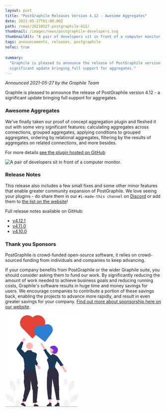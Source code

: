 ```yaml
---
layout: post
title: "PostGraphile Releases Version 4.12 - Awesome Aggregates"
date: 2021-05-27T01:00:00Z
path: /news/20210527-postgraphile-412/
thumbnail: /images/news/postgraphile-developers.svg
thumbnailAlt: "A pair of developers sit in front of a computer monitor."
tags: announcements, releases, postgraphile
noToc: true

summary:
  "Graphile is pleased to announce the release of PostGraphile version 4.12 - a
  significant update bringing full support for aggregates."
---
```


_Announced 2021-05-27 by the Graphile Team_

<p class='intro'>
Graphile is pleased to announce the release of PostGraphile version 4.12 - a significant update bringing full support for aggregates. 
</p>

### Awesome Aggregates

We've finally taken our proof of concept aggregation plugin and fleshed it out
with some very significant features: calculating aggregates across connections,
grouped aggregates, applying conditions to grouped aggregates, ordering by
relational aggregates, filtering by the results of aggregates on related
connections, and more besides.

For more details
[see the plugin hosted on GitHub](https://github.com/graphile/pg-aggregates)

<div class="flex flex-wrap justify-around">
<img alt="A pair of developers sit in front of a computer monitor." src="/images/news/postgraphile-developers.svg" style="max-height: 300px" />
</div>

### Release Notes

This release also includes a few small fixes and some other minor features that
enable greater community expansion of PostGraphile. We love seeing your
plugins - do share them in our `#i-made-this channel` on
[Discord](https://discord.gg/graphile) or add them to
[the list on the website](https://www.graphile.org/postgraphile/community-plugins/)!

Full release notes available on GitHub:

- [v4.12.1](https://github.com/graphile/postgraphile/releases/tag/v4.12.1)
- [v4.11.0](https://github.com/graphile/postgraphile/releases/tag/v4.11.0)
- [v4.10.0](https://github.com/graphile/postgraphile/releases/tag/v4.10.0)

### Thank you Sponsors

PostGraphile is crowd-funded open-source software, it relies on crowd-sourced
funding from individuals and companies to keep advancing.

If your company benefits from PostGraphile or the wider Graphile suite, you
should consider asking them to fund our work. By significantly reducing the
amount of work needed to achieve business goals and reducing running costs,
Graphile's software results in huge time and money savings for users. We
encourage companies to contribute a portion of these savings back, enabling the
projects to advance more rapidly, and result in even greater savings for your
company. [Find out more about sponsorship here on our website](/sponsor/).

<div class="flex flex-wrap justify-around">
<img alt="Cartoon Benjie and Jem send cartoon hearts up into the sky" src="/images/news/postgraphile-thankyou.svg" style="max-height: 300px" />
</div>
